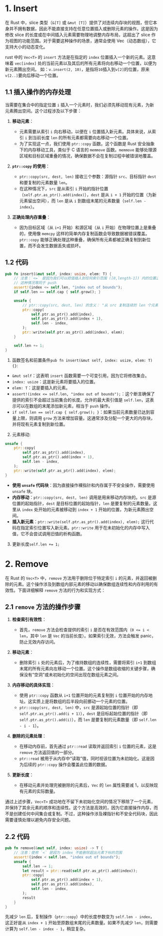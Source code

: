 # 1. Insert

在 Rust 中，slice 类型（`&[T]` 或 `&mut [T]`）提供了对连续内存块的视图，但它本身并不拥有数据，因此不能直接支持在任意位置插入或删除元素的操作。这是因为修改 slice 的长度或在中间插入元素需要物理地调整内存布局，这超出了 slice 作为视图的功能范围。对于需要这种操作的场景，通常会使用 Vec<T>（动态数组），它支持大小的动态变化。

rust 中的 `Vec<T>` 的 `insert` 方法是在指定的 `index` 位置插入一个新的元素。这意味着 `vec[index]` 处的当前元素以及其后的所有元素将向右移动一个位置，以便为新元素腾出空间。
如：`v.insert(2, 10)`，是指将`10`插入到`v[2]`的位置，原来`v[2..]`要向后移动一个位置。

## 1.1 插入操作的内存处理

当需要在集合中的指定位置 `i` 插入一个元素时，我们必须先移动现有元素，为新元素腾出空间。这个过程涉及以下步骤：

1. **移动元素**：

   - 元素需要从索引 `i` 向右移动，以便在 `i` 位置插入新元素。具体来说，从索引 `i` 到当前长度 `len` 的所有元素都需要向右移动一个位置。
   - 为了实现这一点，我们使用 `ptr::copy` 函数。这个函数是 Rust 安全抽象下的内存移动工具，类似于 C 语言的 `memmove` 函数。`memmove` 能够处理源区域和目标区域重叠的情况，确保数据不会在复制过程中被错误地覆盖。

2. **`ptr::copy` 的使用**：

   - `ptr::copy(src, dest, len)` 接收三个参数：源指针 `src`、目标指针 `dest` 和要复制的元素数量 `len`。
   - 在这种情况下，`src` 是从索引 `i` 开始的指针位置（`self.ptr.as_ptr().add(index)`），`dest` 是从 `i + 1` 开始的位置（为新元素留出空间），而 `len` 是从 `i` 到数组末尾的元素数量（`self.len - index`）。

3. **正确处理内存重叠**：
   - 因为目标区域（从 `i+1` 开始）和源区域（从 `i` 开始）在物理位置上是重叠的，使用像 `memcpy` 这样的简单内存复制函数会导致数据被错误覆盖。`ptr::copy` 能够正确处理这种重叠，确保所有元素都被正确复制到新位置，而不会发生数据丢失或损坏。

## 1.2 代码

```rust
pub fn insert(&mut self, index: usize, elem: T) {
    // 注意：`<=` 是因为我们可以把值插入到任何索引范围 ([0,length-1]) 内的位置之后
    // 这种情况等同于 push
    assert!(index <= self.len, "index out of bounds");
    if self.len == self.cap { self.grow(); }

    unsafe {
        // ptr::copy(src, dest, len) 的含义： "从 src 复制连续的 len 个元素到 dst "
        ptr::copy(
            self.ptr.as_ptr().add(index),
            self.ptr.as_ptr().add(index + 1),
            self.len - index,
        );
        ptr::write(self.ptr.as_ptr().add(index), elem);
    }

    self.len += 1;
}
```

1. 函数签名和前置条件`pub fn insert(&mut self, index: usize, elem: T) {}`:

- `&mut self`：这表明 `insert` 函数需要一个可变引用，因为它将修改集合。
- `index: usize`：这是新元素将要插入的位置。
- `elem: T`：这是要插入的元素。
- `assert!(index <= self.len, "index out of bounds");`：这个断言确保了提供的索引不会超过当前集合的长度。允许的最大索引值是 `self.len`，这表示可以在数组的末尾添加新元素，相当于 `push` 操作。
- `if self.len == self.cap { self.grow(); }`：如果当前元素数量已达到容量上限，则调用 `grow` 方法来增加容量。这通常涉及分配一个更大的内存块，并将现有元素复制到新位置。

2. 元素移动:

```rust
unsafe {
    ptr::copy(
        self.ptr.as_ptr().add(index),
        self.ptr.as_ptr().add(index + 1),
        self.len - index,
    );
    ptr::write(self.ptr.as_ptr().add(index), elem);
}
```

- **使用 `unsafe` 代码块**：因为直接操作裸指针和内存属于不安全操作，需要使用 `unsafe` 块。
- **内存移动**：`ptr::copy(src, dest, len)` 调用是用来移动内存块的。`src` 是源位置的起始指针，`dest` 是目标位置的起始指针，`len` 是要复制的元素数量。这里从 `index` 处开始的元素被移动到 `index + 1` 开始的位置，为新元素腾出空间。
- **插入新元素**：`ptr::write(self.ptr.as_ptr().add(index), elem);` 这行代码在指定索引位置写入新元素。`ptr::write` 用于在未初始化的内存中写入值，它不会尝试调用旧值的析构函数。

3. 更新长度`self.len += 1;`

# 2. Remove

在 Rust 的 `Vec<T>` 中，`remove` 方法用于删除位于特定索引 `i` 的元素，并返回被删除的元素。这个操作涉及到数组内部元素的移动以确保数组连续性和内存利用的有效性。下面详细解释 `remove` 方法的行为和实现方式：

## 2.1 `remove` 方法的操作步骤

1. **检查索引有效性**：

   - 首先，`remove` 方法会检查提供的索引 `i` 是否在有效范围内（`0 <= i < len`，其中 `len` 是 `Vec` 的当前长度）。如果索引无效，方法会触发 panic，防止无效内存访问。

2. **移动元素**：

   - 删除索引 `i` 处的元素后，为了维持数组的连续性，需要将索引 `i+1` 到数组末尾的所有元素向左移动一个位置。这个操作是数组收缩的关键步骤，确保没有“空洞”或未初始化的空间出现在数组元素之间。

3. **内存移动的具体实现**：

   - 使用 `ptr::copy` 函数从 `i+1` 位置开始的元素复制到 `i` 位置开始的内存地址。这实质上是将数组的后半段向前挪动一个元素的位置。
   - `ptr::copy(src, dest, len)` 中，`src` 是源起始位置的指针（即 `self.ptr.as_ptr().add(i + 1)`），`dest` 是目标起始位置的指针（即 `self.ptr.as_ptr().add(i)`），而 `len` 是要复制的元素数量（即 `self.len - i - 1`）。

4. **删除的元素处理**：

   - 在移动内存前，首先通过 `ptr::read` 读取并返回索引 `i` 位置的元素，这是 `remove` 方法返回值的一部分。
   - `ptr::read` 被用于从内存中“读取”值，同时视该位置为未初始化。这是因为后续的 `ptr::copy` 操作会覆盖此位置的数据。

5. **更新长度**：
   - 在移动元素并处理完被删除的元素后，`Vec` 的 `len` 属性需要减 1，以反映现有元素的实际数量。

通过上述步骤，`Vec<T>` 成功地在不留下未初始化空间的情况下移除了一个元素，并保持了其余元素的顺序和连续性。这个方法是高效的，因为它直接操作内存，而不是创建任何中间集合或复制。不过，这种操作涉及裸指针和不安全代码块，因此需要谨慎处理以避免内存安全问题。

## 2.2 代码

```rust
pub fn remove(&mut self, index: usize) -> T {
    // 注意：使用 `<` 是因为 index 不能删除超出元素下标的范围
    assert!(index < self.len, "index out of bounds");
    unsafe {
        self.len -= 1;
        let result = ptr::read(self.ptr.as_ptr().add(index));
        ptr::copy(
            self.ptr.as_ptr().add(index + 1),
            self.ptr.as_ptr().add(index),
            self.len - index,
        );
        result
    }
}
```

先减少 `len` 后，复制操作（`ptr::copy`）中的长度参数变为 `self.len - index`，这正好是从 `index + 1` 开始至原数组末尾的元素数量。如果不先减少 `len`，则需要计算为 `self.len - index - 1`，稍显复杂。
